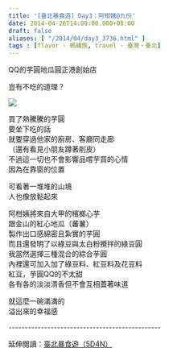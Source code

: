 ```yaml
---
title: '[臺北暴食遊] Day3：阿柑姨@九份'
date: 2014-04-26T14:00:00.000+08:00
draft: false
aliases: [ "/2014/04/day3_3736.html" ]
tags : [flavor - 螞蟻族, travel - 臺灣・臺北]
---
```


QQ的芋圓地瓜圓正港創始店  

豈有不吃的道理？  
  

![](/images/taipei3b.jpg)

買了熱騰騰的芋圓  
要坐下吃的話  
就要穿過他家的廚房、客廳同走廊  
（還有看見小朋友蹲著削皮）  
不過這一切也不會影響品嚐芋買的心情  
因為在靠窗的位置

可看著一堆堆的山境  
人也像放鬆起來    
  
阿柑姨將來自大甲的檳榔心芋  
跟金山的紅心地瓜（蕃薯）  
製作出口感綿密且紮實的芋圓  
而且還發明了以綠豆與太白粉攪拌的綠豆圓  
我當然選擇三種混合的綜合芋圓  
內裡還可加入加了綠豆料、紅豆料及花豆料  
紅豆，芋圓QQ的不太甜  
各有各的淡淡清香但不會互相蓋著味道

  

就這麼一碗滿滿的  
溢出來的幸福感  
  
\-----------------------------------------------  
  
延伸閱讀：[臺北暴食遊（5D4N）](https://hidie.net/taipei5d4n/)
